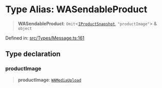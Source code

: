 # Type Alias: WASendableProduct

> **WASendableProduct**: `Omit`\<[`IProductSnapshot`](../namespaces/proto/namespaces/Message/namespaces/ProductMessage/interfaces/IProductSnapshot.md), `"productImage"`\> & `object`

Defined in: [src/Types/Message.ts:161](https://github.com/Fokusdotid/bail/blob/99acc683da8779d62a0509bb4108fdb35cb2b061/src/Types/Message.ts#L161)

## Type declaration

### productImage

> **productImage**: [`WAMediaUpload`](WAMediaUpload.md)
